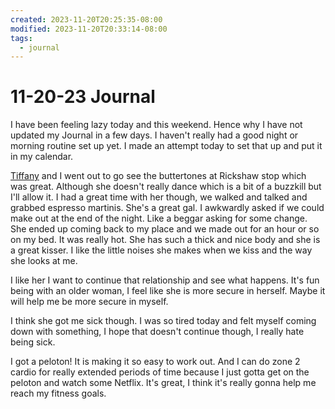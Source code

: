 ```yaml
---
created: 2023-11-20T20:25:35-08:00
modified: 2023-11-20T20:33:14-08:00
tags:
  - journal
---
```


# 11-20-23 Journal

I have been feeling lazy today and this weekend. Hence why I have not updated my Journal in a few days. I haven't really had a good night or morning routine set up yet. I made an attempt today to set that up and put it in my calendar. 

[Tiffany](../../../../../../2AREAS/RELATIONSHIPS/PEOPLE/Tiffany%20Tarrant.md) and I went out to go see the buttertones at Rickshaw stop which was great. Although she doesn't really dance which is a bit of a buzzkill but I'll allow it. I had a great time with her though, we walked and talked and grabbed espresso martinis. She's a great gal. I awkwardly asked if we could make out at the end of the night. Like a beggar asking for some change. She ended up coming back to my place and we made out for an hour or so on my bed. It was really hot. She has such a thick and nice body and she is a great kisser. I like the little noises she makes when we kiss and the way she looks at me. 

I like her I want to continue that relationship and see what happens. It's fun being with an older woman, I feel like she is more secure in herself. Maybe it will help me be more secure in myself. 

I think she got me sick though. I was so tired today and felt myself coming down with something, I hope that doesn't continue though, I really hate being sick. 

I got a peloton! It is making it so easy to work out. And I can do zone 2 cardio for really extended periods of time because I just gotta get on the peloton and watch some Netflix. It's great, I think it's really gonna help me reach my fitness goals.
